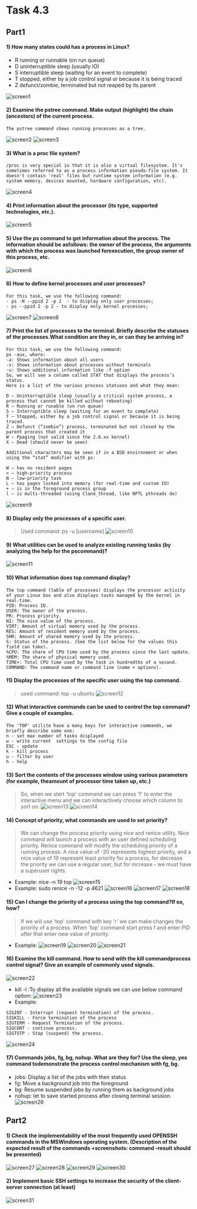 # Task 4.3 
## Part1
#### 1) How many states could has a process in Linux?
- R  running or runnable (on run queue)
- D  uninterruptible sleep (usually IO)
- S  interruptible sleep (waiting for an event to complete)
- T  stopped, either by a job control signal or because it is being traced
- Z  defunct/zombie, terminated but not reaped by its parent

![screen1](https://github.com/NikPryvalov/DevOps_online_Kharkiv_2022Q1Q2/blob/main/m4/task4.3/screen/screen1.png)
#### 2) Examine the pstree command. Make output (highlight) the chain (ancestors) of the current process.
```
The pstree command shows running processes as a tree.
```
![screen2](https://github.com/NikPryvalov/DevOps_online_Kharkiv_2022Q1Q2/blob/main/m4/task4.3/screen/screen2.png)
![screen3](https://github.com/NikPryvalov/DevOps_online_Kharkiv_2022Q1Q2/blob/main/m4/task4.3/screen/screen3.png)
#### 3) What is a proc file system?
```
/proc is very special in that it is also a virtual filesystem. It's sometimes referred to as a process information pseudo-file system. It doesn't contain 'real' files but runtime system information (e.g. system memory, devices mounted, hardware configuration, etc). 
```
![screen4](https://github.com/NikPryvalov/DevOps_online_Kharkiv_2022Q1Q2/blob/main/m4/task4.3/screen/screen4.png)
#### 4) Print information about the processor (its type, supported technologies, etc.).
![screen5](https://github.com/NikPryvalov/DevOps_online_Kharkiv_2022Q1Q2/blob/main/m4/task4.3/screen/screen5.png)
#### 5) Use the ps command to get information about the process. The information should be asfollows: the owner of the process, the arguments with which the process was launched forexecution, the group owner of this process, etc.
![screen6](https://github.com/NikPryvalov/DevOps_online_Kharkiv_2022Q1Q2/blob/main/m4/task4.3/screen/screen6.png)
#### 6) How to define kernel processes and user processes?
```
For this task, we use the following command:
- ps -N --ppid 2 -p 2  - to display only user processes;
- ps --ppid 2 -p 2 - to display only kernel processes;
```
![screen7](https://github.com/NikPryvalov/DevOps_online_Kharkiv_2022Q1Q2/blob/main/m4/task4.3/screen/screen7.png)
![screen8](https://github.com/NikPryvalov/DevOps_online_Kharkiv_2022Q1Q2/blob/main/m4/task4.3/screen/screen8.png)
#### 7) Print the list of processes to the terminal. Briefly describe the statuses of the processes.What condition are they in, or can they be arriving in?
```
For this task, we use the following command:
ps -aux, where:
-a: Shows information about all users
-x: Shows information about processes without terminals
-u: Shows additional information like -f option
So, we will see a column called STAT that displays the process’s status.
Here is a list of the various process statuses and what they mean:

D – Uninterruptible sleep (usually a critical system process, a process that cannot be killed without rebooting)
R – Running or runable (on run queue)
S – Interruptible sleep (waiting for an event to complete)
T – Stopped, either by a job control signal or because it is being traced.
Z – Defunct (“zombie”) process, terminated but not closed by the parent process that created it
W – Ppaging (not valid since the 2.6.xx kernel)
X – Dead (should never be seen)

Additional characters may be seen if in a BSD environment or when using the “stat” modifier with ps:

W – has no resident pages
< – high-priority process
N – low-priority task
L – has pages locked into memory (for real-time and custom IO)
+ – is in the foreground process group
l – is multi-threaded (using Clone_thread, like NPTL pthreads do)
```
![screen9](https://github.com/NikPryvalov/DevOps_online_Kharkiv_2022Q1Q2/blob/main/m4/task4.3/screen/screen9.jpg)
#### 8) Display only the processes of a specific user.
> Used command: ps -u [username]
![screen10](https://github.com/NikPryvalov/DevOps_online_Kharkiv_2022Q1Q2/blob/main/m4/task4.3/screen/screen10.png)
#### 9) What utilities can be used to analyze existing running tasks (by analyzing the help for the pscommand)?
![screen11](https://github.com/NikPryvalov/DevOps_online_Kharkiv_2022Q1Q2/blob/main/m4/task4.3/screen/screen11.jpg)
#### 10) What information does top command display?
```
The top command (table of processes) displays the processor activity of your Linux box and also displays tasks managed by the kernel in real-time.
PID: Process ID.
USER: The owner of the process.
PR: Process priority.
NI: The nice value of the process.
VIRT: Amount of virtual memory used by the process.
RES: Amount of resident memory used by the process.
SHR: Amount of shared memory used by the process.
S: Status of the process. (See the list below for the values this field can take).
%CPU: The share of CPU time used by the process since the last update.
%MEM: The share of physical memory used.
TIME+: Total CPU time used by the task in hundredths of a second.
COMMAND: The command name or command line (name + options).
```
#### 11) Display the processes of the specific user using the top command.
> used command: top -u ubuntu
![screen12](https://github.com/NikPryvalov/DevOps_online_Kharkiv_2022Q1Q2/blob/main/m4/task4.3/screen/screen12.png)
#### 12) What interactive commands can be used to control the top command? Give a couple of examples.
```
The 'TOP' utilite have a many keys for interactive commands, we briefly describe some one:
n - set max number of tasks displayed
w - write current  settings to the config file
ESC - update
k - kill process
u - filter by user
h - help
```
#### 13) Sort the contents of the processes window using various parameters (for example, theamount of processor time taken up, etc.)
> So, when we stert 'top' command we can press 'f' to enter the interactive menu and we can interactively choose which column to sort on:
![screen13](https://github.com/NikPryvalov/DevOps_online_Kharkiv_2022Q1Q2/blob/main/m4/task4.3/screen/screen13.png)
![screen14](https://github.com/NikPryvalov/DevOps_online_Kharkiv_2022Q1Q2/blob/main/m4/task4.3/screen/screen14.png)
#### 14) Concept of priority, what commands are used to set priority?
> We can change the process priority using nice and renice utility. Nice command will launch a process with an user defined scheduling priority. Renice command will modify the scheduling priority of a running process. A nice value of -20 represents highest priority, and a nice value of 19 represent least priority for a process, for decrease the priority we can use a regular user, but for increase - we must have a superuser rights.
- Example: nice -n 19 top
![screen15](https://github.com/NikPryvalov/DevOps_online_Kharkiv_2022Q1Q2/blob/main/m4/task4.3/screen/screen15.png)
- Example: sudo renice -n -12 -p 4621
![screen16](https://github.com/NikPryvalov/DevOps_online_Kharkiv_2022Q1Q2/blob/main/m4/task4.3/screen/screen16.png)
![screen17](https://github.com/NikPryvalov/DevOps_online_Kharkiv_2022Q1Q2/blob/main/m4/task4.3/screen/screen17.png)
![screen18](https://github.com/NikPryvalov/DevOps_online_Kharkiv_2022Q1Q2/blob/main/m4/task4.3/screen/screen18.png)
#### 15) Can I change the priority of a process using the top command?If so, how?
> If we wiil use 'top' command with key 'r' we can make changes the priority of a process. When 'top' command start press f and enter PID after that enter new value of priority.
- Example: 
![screen19](https://github.com/NikPryvalov/DevOps_online_Kharkiv_2022Q1Q2/blob/main/m4/task4.3/screen/screen19.png)
![screen20](https://github.com/NikPryvalov/DevOps_online_Kharkiv_2022Q1Q2/blob/main/m4/task4.3/screen/screen20.png)
![screen21](https://github.com/NikPryvalov/DevOps_online_Kharkiv_2022Q1Q2/blob/main/m4/task4.3/screen/screen21.png)
#### 16) Examine the kill command. How to send with the kill commandprocess control signal? Give an example of commonly used signals.
![screen22](https://github.com/NikPryvalov/DevOps_online_Kharkiv_2022Q1Q2/blob/main/m4/task4.3/screen/screen22.png)
- kill -l :To display all the available signals we can use below command option:
![screen23](https://github.com/NikPryvalov/DevOps_online_Kharkiv_2022Q1Q2/blob/main/m4/task4.3/screen/screen23.png)
- Example:
```
SIGINT - Interrupt (request termination) of the process.
SIGKILL - Force termination of the process 
SIGTERM - Request Termination of the process.
SIGCONT - continue process.
SIGTSTP - Stop (suspend) the process.
```
![screen24](https://github.com/NikPryvalov/DevOps_online_Kharkiv_2022Q1Q2/blob/main/m4/task4.3/screen/screen24.png)
#### 17) Commands jobs, fg, bg, nohup. What are they for? Use the sleep, yes command todemonstrate the process control mechanism with fg, bg.
- jobs: Display a list of the jobs with their status
- fg: Move a background job into the foreground
- bg: Resume suspended jobs by running them as background jobs
- nohup: let to save started process after closing terminal session.
![screen26](https://github.com/NikPryvalov/DevOps_online_Kharkiv_2022Q1Q2/blob/main/m4/task4.3/screen/screen26.png)

## Part2
#### 1) Check the implementability of the most frequently used OPENSSH commands in the MSWindows operating system. (Description of the expected result of the commands +screenshots: command –result should be presented)
![screen27](https://github.com/NikPryvalov/DevOps_online_Kharkiv_2022Q1Q2/blob/main/m4/task4.3/screen/screen27.png)
![screen28](https://github.com/NikPryvalov/DevOps_online_Kharkiv_2022Q1Q2/blob/main/m4/task4.3/screen/screen28.png)
![screen29](https://github.com/NikPryvalov/DevOps_online_Kharkiv_2022Q1Q2/blob/main/m4/task4.3/screen/screen29.png)
![screen30](https://github.com/NikPryvalov/DevOps_online_Kharkiv_2022Q1Q2/blob/main/m4/task4.3/screen/screen30.png)
#### 2)  Implement basic SSH settings to increase the security of the client-server connection (at least)
![screen31](https://github.com/NikPryvalov/DevOps_online_Kharkiv_2022Q1Q2/blob/main/m4/task4.3/screen/screen31.png)
